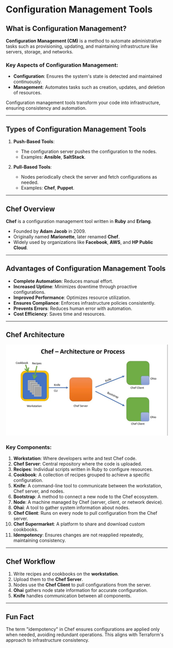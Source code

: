 # **Configuration Management Tools**

## **What is Configuration Management?**
**Configuration Management (CM)** is a method to automate administrative tasks such as provisioning, updating, and maintaining infrastructure like servers, storage, and networks.  

### **Key Aspects of Configuration Management**:
- **Configuration**: Ensures the system's state is detected and maintained continuously.  
- **Management**: Automates tasks such as creation, updates, and deletion of resources.  

Configuration management tools transform your code into infrastructure, ensuring consistency and automation.  

---

## **Types of Configuration Management Tools**
1. **Push-Based Tools**:  
   - The configuration server pushes the configuration to the nodes.  
   - Examples: **Ansible**, **SaltStack**.  

2. **Pull-Based Tools**:  
   - Nodes periodically check the server and fetch configurations as needed.  
   - Examples: **Chef**, **Puppet**.  

---

## **Chef Overview**
**Chef** is a configuration management tool written in **Ruby** and **Erlang**.  
- Founded by **Adam Jacob** in 2009.  
- Originally named **Marionette**, later renamed **Chef**.  
- Widely used by organizations like **Facebook**, **AWS**, and **HP Public Cloud**.

---

## **Advantages of Configuration Management Tools**
- **Complete Automation**: Reduces manual effort.  
- **Increased Uptime**: Minimizes downtime through proactive configurations.  
- **Improved Performance**: Optimizes resource utilization.  
- **Ensures Compliance**: Enforces infrastructure policies consistently.  
- **Prevents Errors**: Reduces human error with automation.  
- **Cost Efficiency**: Saves time and resources.  

---

## **Chef Architecture**
![Chef Architecture](https://github.com/abrahimcse/devops-resources/blob/main/CHEF/Images/Chef-Architechture.jpg)

### **Key Components**:
1. **Workstation**: Where developers write and test Chef code.  
2. **Chef Server**: Central repository where the code is uploaded.  
3. **Recipes**: Individual scripts written in Ruby to configure resources.  
4. **Cookbook**: A collection of recipes grouped to achieve a specific configuration.  
5. **Knife**: A command-line tool to communicate between the workstation, Chef server, and nodes.  
6. **Bootstrap**: A method to connect a new node to the Chef ecosystem.  
7. **Node**: A machine managed by Chef (server, client, or network device).  
8. **Ohai**: A tool to gather system information about nodes.  
9. **Chef Client**: Runs on every node to pull configuration from the Chef server.  
10. **Chef Supermarket**: A platform to share and download custom cookbooks.  
11. **Idempotency**: Ensures changes are not reapplied repeatedly, maintaining consistency.

---

## **Chef Workflow**
1. Write recipes and cookbooks on the **workstation**.  
2. Upload them to the **Chef Server**.  
3. Nodes use the **Chef Client** to pull configurations from the server.  
4. **Ohai** gathers node state information for accurate configuration.  
5. **Knife** handles communication between all components.

---

## **Fun Fact**
The term "idempotency" in Chef ensures configurations are applied only when needed, avoiding redundant operations. This aligns with Terraform's approach to infrastructure consistency.  
